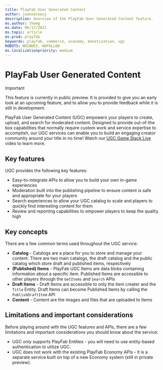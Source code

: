 ```yaml
---
title: PlayFab User Generated Content
author: joannaleecy
description: Overview of the PlayFab User Generated Content feature.
ms.author: thomg
ms.date: 06/17/2021
ms.topic: article
ms.prod: playfab
keywords: playfab, commerce, economy, monetization, ugc
ROBOTS: NOINDEX, NOFOLLOW
ms.localizationpriority: medium
---
```


# PlayFab User Generated Content

> [!IMPORTANT]
> This feature is currently in public preview. It is provided to give you an early look at an upcoming feature, and to allow you to provide feedback while it is still in development.  

PlayFab User Generated Content (UGC) empowers your players to create, upload, and search for moderated content. Designed to provide out-of-the box capabilities that normally require custom work and service expertise to accomplish, our UGC services can enable you to build an engaging creator community around your title in no time! Watch our [UGC Game Stack Live](https://www.youtube.com/watch?v=Fv0bYvjuNwk) video to learn more.

## Key features
UGC provides the following key features:
* Easy-to-integrate APIs to allow you to build your own in-game experiences
* Moderation built into the publishing pipeline to ensure content is safe and appropriate for your players
* Search experiences to allow your UGC catalog to scale and players to quickly find interesting content for them
* Review and reporting capabilities to empower players to keep the quality high

## Key concepts
There are a few common terms used throughout the UGC service:
* **Catalog** - Catalogs are a place for you to store and manage your content. There are two main catalogs, the draft catalog and the public catalog which store draft and published items, respectively
* **(Published) Items** - PlayFab UGC Items are data blobs containing information about a specific item. Published Items are accessible to other players through the `GetItems` and `Search` APIs
* **Draft Items** - Draft Items are accessible to only the item creater and the `Title` Entity. Draft Items can become Published Items by calling the `PublishDraftItem` API
* **Content** - Content are the images and files that are uploaded to Items

## Limitations and important considerations
Before playing around with the UGC features and APIs, there are a few limitations and important considerations you should know about the service:
* UGC *only* supports PlayFab Entities - you will need to use entity-based authentication to utilize UGC.
* UGC does not work with the existing PlayFab Economy APIs - it is a separate service built on top of a new Economy system (still in private preview).
